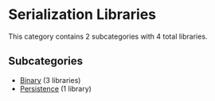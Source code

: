 # Serialization Libraries

This category contains 2 subcategories with 4 total libraries.

## Subcategories

- [Binary](Binary.md) (3 libraries)
- [Persistence](Persistence.md) (1 library)
